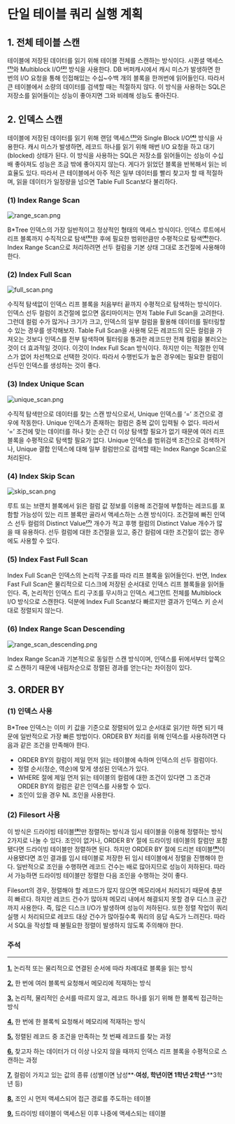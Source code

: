 # 단일 테이블 쿼리 실행 계획

## 1. 전체 테이블 스캔

테이블에 저장된 데이터를 읽기 위해 테이블 전체를 스캔하는 방식이다. 시퀀셜 액세스[**⁽¹⁾**](#주석)와 Multiblock I/O[**⁽²⁾**](#주석) 방식을 사용한다. DB 버퍼캐시에서 캐시 미스가 발생하면 한 번의 I/O 요청을 통해 인접해있는 수십~수백 개의 블록을 한꺼번에 읽어들인다. 따라서 큰 테이블에서 소량의 데이터를 검색할 때는 적절하지 않다. 이 방식을 사용하는 SQL은 저장소를 읽어들이는 성능이 좋아지면 그와 비례해 성능도 좋아진다.

## 2. 인덱스 스캔

테이블에 저장된 데이터를 읽기 위해 랜덤 액세스[**⁽³⁾**](#주석)와 Single Block I/O[**⁽⁴⁾**](#주석) 방식을 사용한다. 캐시 미스가 발생하면, 레코드 하나를 읽기 위해 매번 I/O 요청을 하고 대기(blocked) 상태가 된다. 이 방식을 사용하는 SQL은 저장소를 읽어들이는 성능이 수십 배 좋아져도 성능은 조금 밖에 좋아지지 않는다. 게다가 읽었던 블록을 반복해서 읽는 비효율도 있다. 따라서 큰 테이블에서 아주 적은 일부 데이터를 빨리 찾고자 할 때 적절하며, 읽을 데이터가 일정량을 넘으면 Table Full Scan보다 불리하다.

### (1) Index Range Scan

![range_scan.png](image/KimJiMin/range_scan.png)

B*Tree 인덱스의 가장 일반적이고 정상적인 형태의 액세스 방식이다. 인덱스 루트에서 리프 블록까지 수직적으로 탐색[**⁽⁵⁾**](#주석)한 후에 필요한 범위만큼만 수평적으로 탐색[**⁽⁶⁾**](#주석)한다. Index Range Scan으로 처리하려면 선두 컬럼을 기본 상태 그대로 조건절에 사용해야 한다.

### (2) Index Full Scan

![full_scan.png](image/KimJiMin/full_scan.png)

수직적 탐색없이 인덱스 리프 블록을 처음부터 끝까지 수평적으로 탐색하는 방식이다. 인덱스 선두 컬럼이 조건절에 없으면 옵티마이저는 먼저 Table Full Scan을 고려한다. 그런데 컬럼 수가 많거나 크기가 크고, 인덱스의 일부 컬럼을 활용해 데이터를 필터링할 수 있는 경우를 생각해보자. Table Full Scan을 사용해 모든 레코드의 모든 컬럼을 가져오는 것보다 인덱스를 전부 탐색하며 필터링을 통과한 레코드만 전체 컬럼을 불러오는 것이 더 효과적일 것이다. 이것이 Index Full Scan 방식이다. 하지만 이는 적절한 인덱스가 없어 차선책으로 선택한 것이다. 따라서 수행빈도가 높은 경우에는 필요한 컬럼이 선두인 인덱스를 생성하는 것이 좋다.

### (3) Index Unique Scan

![unique_scan.png](image/KimJiMin/unique_scan.png)

수직적 탐색만으로 데이터를 찾는 스캔 방식으로서, Unique 인덱스를 ‘=’ 조건으로 경우에 작동한다. Unique 인덱스가 존재하는 컬럼은 중복 값이 입력될 수 없다. 따라서 ‘=’ 조건에 맞는 데이터를 하나 찾는 순간 더 이상 탐색할 필요가 없기 때문에 여러 리프 블록을 수평적으로 탐색할 필요가 없다. Unique 인덱스를 범위검색 조건으로 검색하거나, Unique 결합 인덱스에 대해 일부 컬럼만으로 검색할 때는 Index Range Scan으로 처리된다.

### (4) Index Skip Scan

![skip_scan.png](image/KimJiMin/skip_scan.png)

루트 또는 브랜치 블록에서 읽은 컬럼 값 정보를 이용해 조건절에 부합하는 레코드를 포함할 가능성이 있는 리프 블록만 골라서 액세스하는 스캔 방식이다. 조건절에 빠진 인덱스 선두 컬럼의 Distinct Value[**⁽⁷⁾**](#주석) 개수가 적고 후행 컬럼의 Distinct Value 개수가 많을 때 유용하다. 선두 컬럼에 대한 조건절을 있고, 중간 컬럼에 대한 조건절이 없는 경우에도 사용할 수 있다.

### (5) Index Fast Full Scan

Index Full Scan은 인덱스의 논리적 구조를 따라 리프 블록을 읽어들인다. 반면, Index Fast Full Scan은 물리적으로 디스크에 저장된 순서대로 인덱스 리프 블록들을 읽어들인다. 즉, 논리적인 인덱스 트리 구조를 무시하고 인덱스 세그먼트 전체를 Multiblock I/O 방식으로 스캔한다. 덕분에 Index Full Scan보다 빠르지만 결과가 인덱스 키 순서대로 정렬되지 않는다.

### (6) Index Range Scan Descending

![range_scan_descending.png](image/KimJiMin/range_scan_descending.png)

Index Range Scan과 기본적으로 동일한 스캔 방식이며, 인덱스를 뒤에서부터 앞쪽으로 스캔하기 때문에 내림차순으로 정렬된 경과를 얻는다는 차이점이 있다.

## 3. ORDER BY

### (1) 인덱스 사용

B*Tree 인덱스는 이미 키 값을 기준으로 정렬되어 있고 순서대로 읽기만 하면 되기 때문에 일반적으로 가장 빠른 방법이다. ORDER BY 처리를 위해 인덱스를 사용하려면 다음과 같은 조건을 만족해야 한다.

- ORDER BY의 컬럼이 제일 먼저 읽는 테이블에 속하며 인덱스의 선두 컬럼이다.
- 정렬 순서(정순, 역순)에 맞게 생성된 인덱스가 있다.
- WHERE 절에 제일 먼저 읽는 테이블의 컬럼에 대한 조건이 있다면 그 조건과 ORDER BY의 컬럼은 같은 인덱스를 사용할 수 있다.
- 조인이 있을 경우 NL 조인을 사용한다.

### (2) Filesort 사용

이 방식은 드라이빙 테이블[**⁽⁸⁾**](#주석)만 정렬하는 방식과 임시 테이블을 이용해 정렬하는 방식 2가지로 나눌 수 있다. 조인이 없거나, ORDER BY 절에 드라이빙 테이블의 칼럼만 포함됐다면 드라이빙 테이블만 정렬하면 된다. 하지만 ORDER BY 절에 드리븐 테이블[**⁽⁹⁾**](#주석)이 사용됐다면 조인 결과를 임시 테이블로 저장한 뒤 임시 테이블에서 정렬을 진행해야 한다. 일반적으로 조인을 수행하면 레코드 건수는 배로 많아지므로 성능이 저하된다. 따라서 가능하면 드라이빙 테이블만 정렬한 다음 조인을 수행하는 것이 좋다.

Filesort의 경우, 정렬해야 할 레코드가 많지 않으면 메모리에서 처리되기 때문에 충분히 빠르다. 하지만 레코드 건수가 많아져 메모리 내에서 해결되지 못할 경우 디스크 공간까지 사용한다. 즉, 많은 디스크 I/O가 발생하며 성능이 저하된다. 또한 정렬 작업이 쿼리 실행 시 처리되므로 레코드 대상 건수가 많아질수록 쿼리의 응답 속도가 느려진다. 따라서 SQL을 작성할 때 불필요한 정렬이 발생하지 않도록 주의해야 한다.

### 주석

---

[**1.**](#1-전체-테이블-스캔) 논리적 또는 물리적으로 연결된 순서에 따라 차례대로 블록을 읽는 방식

[**2.**](#1-전체-테이블-스캔) 한 번에 여러 블록씩 요청해서 메모리에 적재하는 방식

[**3.**](#2-인덱스-스캔) 논리적, 물리적인 순서를 따르지 않고, 레코드 하나를 읽기 위해 한 블록씩 접근하는 방식

[**4.**](#2-인덱스-스캔) 한 번에 한 블록씩 요청해서 메모리에 적재하는 방식

[**5.**](#1-index-range-scan) 정렬된 레코드 중 조건을 만족하는 첫 번째 레코드를 찾는 과정

[**6.**](#1-index-range-scan) 찾고자 하는 데이터가 더 이상 나오지 않을 때까지 인덱스 리프 블록을 수평적으로 스캔하는 과정

[**7.**](#4-index-skip-scan) 컬럼이 가지고 있는 값의 종류 (성별이면 남성**·**여성, 학년이면 1학년**·**2학년**·**3학년 등)

[**8.**](#2-filesort-사용) 조인 시 먼저 액세스되어 접근 경로를 주도하는 테이블

[**9.**](#2-filesort-사용) 드라이빙 테이블이 액세스된 이후 나중에 액세스되는 테이블